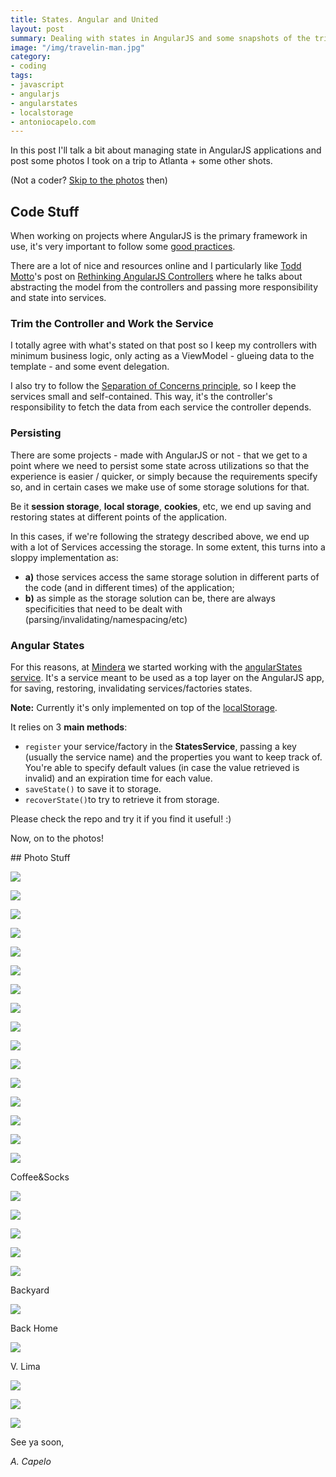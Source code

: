```yaml
---
title: States. Angular and United
layout: post
summary: Dealing with states in AngularJS and some snapshots of the trip to the US
image: "/img/travelin-man.jpg"
category: 
- coding
tags:
- javascript
- angularjs
- angularstates
- localstorage
- antoniocapelo.com
---
```


In this post I'll talk a bit about managing state in AngularJS applications and post some photos I took on a trip to Atlanta + some other shots.

(Not a coder? [Skip to the photos](#photos) then)

## Code Stuff

When working on projects where AngularJS is the primary framework in use, it's very important to follow some [good practices](https://github.com/toddmotto/angularjs-styleguide#controllers).

There are a lot of nice and resources online and I particularly like [Todd Motto](https://twitter.com/toddmotto)'s post on [Rethinking AngularJS Controllers](http://toddmotto.com/rethinking-angular-js-controllers/) where he talks about abstracting the model from the controllers and passing more responsibility and state into services.

### Trim the Controller and Work the Service

I totally agree with what's stated on that post so I keep my controllers with minimum business logic, only acting as a ViewModel - glueing data to the template - and some event delegation.

I also try to follow the [Separation of Concerns principle](http://en.wikipedia.org/wiki/Separation_of_concerns), so I keep the services small and self-contained. This way, it's the controller's responsibility to fetch the data from each service the controller depends.

### Persisting

There are some projects - made with AngularJS or not - that we get to a point where we need to persist some state across utilizations so that the experience is easier / quicker, or simply because the requirements specify so, and in certain cases we make use of some storage solutions for that.

Be it **session storage**, **local storage**, **cookies**, etc, we end up <span class="underline">saving and restoring states</span> at different points of the application.

In this cases, if we're following the strategy described above, we end up with a lot of Services accessing the storage. In some extent, this turns into a sloppy implementation as:

-  **a)** those services access the same storage solution in different parts of the code (and in different times) of the application;
- **b)** as simple as the storage solution can be, there are always specificities that need to be dealt with (parsing/invalidating/namespacing/etc)

### Angular States

For this reasons, at [Mindera](http://mindera.com/) we started working with the [angularStates service](https://github.com/Mindera/angularStates). It's a service meant to be used as a top layer on the AngularJS app, for saving, restoring, invalidating services/factories states. 

**Note:** Currently it's only implemented on top of the [localStorage](https://developer.mozilla.org/en-US/docs/Web/API/Window/localStorage).

It relies on 3 **main methods**: 

- ``register`` your service/factory in the **StatesService**, passing a key (usually the service name) and the properties you want to keep track of. You're able to specify default values (in case the value retrieved is invalid) and an expiration time for each value. 
- ``saveState()`` to save it to storage.
- ``recoverState()``to try to retrieve it from storage.

Please check the repo and try it if you find it useful! :)

Now, on to the photos!

<div id="photos"></div>
## Photo Stuff

<a href="https://farm8.staticflickr.com/7753/18303170732_f62b90120a_b.jpg"><img src="https://farm8.staticflickr.com/7753/18303170732_f62b90120a_b.jpg" /></a>

<a href="https://farm1.staticflickr.com/487/18280561736_e9f6b44f98_b.jpg"><img src="https://farm1.staticflickr.com/487/18280561736_e9f6b44f98_b.jpg" /></a>

<a href="https://farm1.staticflickr.com/370/18308582991_541551b1c6_b.jpg"><img src="https://farm1.staticflickr.com/370/18308582991_541551b1c6_b.jpg" /></a>

<a href="https://farm9.staticflickr.com/8782/18119387898_d30b990556_b.jpg"><img src="https://farm9.staticflickr.com/8782/18119387898_d30b990556_b.jpg" /></a>

<a href="https://farm1.staticflickr.com/406/17684693854_5ef3f5b735_b.jpg"><img src="https://farm1.staticflickr.com/406/17684693854_5ef3f5b735_b.jpg" /></a>

<a href="https://farm9.staticflickr.com/8793/18121151319_35a18c8854_b.jpg"><img src="https://farm9.staticflickr.com/8793/18121151319_35a18c8854_b.jpg" /></a>

<a href="https://farm8.staticflickr.com/7754/17684805124_93ac200410_b.jpg"><img src="https://farm8.staticflickr.com/7754/17684805124_93ac200410_b.jpg" /></a>

<a href="https://farm9.staticflickr.com/8876/18121304759_e458a3db5f_b.jpg"><img src="https://farm9.staticflickr.com/8876/18121304759_e458a3db5f_b.jpg" /></a>

<a href="https://farm9.staticflickr.com/8780/18119745048_aed7b89d5b_b.jpg"><img src="https://farm9.staticflickr.com/8780/18119745048_aed7b89d5b_b.jpg" /></a>

<a href="https://farm8.staticflickr.com/7785/18121420069_11155ef417_b.jpg"><img src="https://farm8.staticflickr.com/7785/18121420069_11155ef417_b.jpg" /></a>

<a href="https://farm9.staticflickr.com/8773/18119997480_912430b960_b.jpg"><img src="https://farm9.staticflickr.com/8773/18119997480_912430b960_b.jpg" /></a>

<a href="https://farm9.staticflickr.com/8859/18307676815_a131d150e1_b.jpg"><img src="https://farm9.staticflickr.com/8859/18307676815_a131d150e1_b.jpg" /></a>

<a href="https://farm8.staticflickr.com/7729/18309128421_70d35f16d1_b.jpg"><img src="https://farm8.staticflickr.com/7729/18309128421_70d35f16d1_b.jpg" /></a>

<a href="https://farm9.staticflickr.com/8809/17687122963_c90c574d60_b.jpg"><img src="https://farm9.staticflickr.com/8809/17687122963_c90c574d60_b.jpg" /></a>

<a href="https://farm9.staticflickr.com/8855/18119960218_18c9bc8b81_b.jpg"><img src="https://farm9.staticflickr.com/8855/18119960218_18c9bc8b81_b.jpg" /></a>

<a href="https://farm8.staticflickr.com/7771/18120183130_f61312e97f_b.jpg"><img src="https://farm8.staticflickr.com/7771/18120183130_f61312e97f_b.jpg" /></a>

Coffee&Socks

<a href="https://farm1.staticflickr.com/340/18120176690_252280687d_b.jpg"><img src="https://farm1.staticflickr.com/340/18120176690_252280687d_b.jpg" /></a>

<a href="https://farm8.staticflickr.com/7736/18309332701_fb27603096_b.jpg"><img src="https://farm8.staticflickr.com/7736/18309332701_fb27603096_b.jpg" /></a>

<a href="https://farm1.staticflickr.com/368/18121696539_1aa28822be_b.jpg"><img src="https://farm1.staticflickr.com/368/18121696539_1aa28822be_b.jpg" /></a>

<a href="https://farm8.staticflickr.com/7799/18121829399_c04af4af93_b.jpg"><img src="https://farm8.staticflickr.com/7799/18121829399_c04af4af93_b.jpg" /></a>

<a href="https://farm9.staticflickr.com/8834/17685396034_d64f79bffa_b.jpg"><img src="https://farm9.staticflickr.com/8834/17685396034_d64f79bffa_b.jpg" /></a>

Backyard

<a href="https://farm9.staticflickr.com/8799/18120244610_c4d87e047d_b.jpg"><img src="https://farm9.staticflickr.com/8799/18120244610_c4d87e047d_b.jpg" /></a>

Back Home

<a href="https://farm8.staticflickr.com/7764/17687312063_eb71f354cc_b.jpg"><img src="https://farm8.staticflickr.com/7764/17687312063_eb71f354cc_b.jpg" /></a>

V. Lima

<a href="https://farm8.staticflickr.com/7777/18308132185_3fc4ffe882_b.jpg"><img src="https://farm8.staticflickr.com/7777/18308132185_3fc4ffe882_b.jpg" /></a>

<a href="https://farm9.staticflickr.com/8783/17685370814_fa0a2dc6f1_b.jpg"><img src="https://farm9.staticflickr.com/8783/17685370814_fa0a2dc6f1_b.jpg" /></a>

<a href="https://farm1.staticflickr.com/299/17685330364_539e047543_b.jpg"><img src="https://farm1.staticflickr.com/299/17685330364_539e047543_b.jpg" /></a>


See ya soon,

*A. Capelo*
